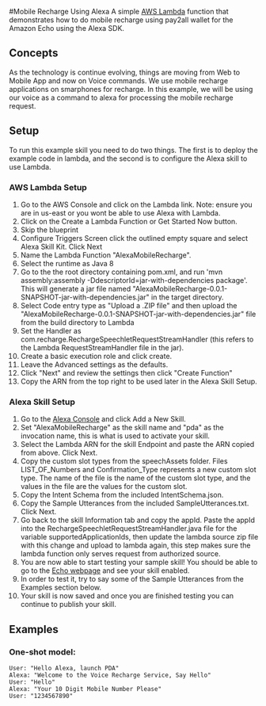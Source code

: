 #Mobile Recharge Using Alexa
A simple [AWS Lambda](http://aws.amazon.com/lambda) function that demonstrates how to do mobile recharge using pay2all wallet for the Amazon Echo using the Alexa SDK.

## Concepts
As the technology is continue evolving, things are moving from Web to Mobile App and now on Voice commands. We use mobile recharge applications on smarphones for recharge. In this example, we will be using our voice as a command to alexa for processing the mobile recharge request.

## Setup
To run this example skill you need to do two things. The first is to deploy the example code in lambda, and the second is to configure the Alexa skill to use Lambda.

### AWS Lambda Setup
1. Go to the AWS Console and click on the Lambda link. Note: ensure you are in us-east or you wont be able to use Alexa with Lambda.
2. Click on the Create a Lambda Function or Get Started Now button.
3. Skip the blueprint
4. Configure Triggers Screen click the outlined empty square and select Alexa Skill Kit.  Click Next
5. Name the Lambda Function "AlexaMobileRecharge".
6. Select the runtime as Java 8
7. Go to the the root directory containing pom.xml, and run 'mvn assembly:assembly -DdescriptorId=jar-with-dependencies package'. This will generate a jar file named "AlexaMobileRecharge-0.0.1-SNAPSHOT-jar-with-dependencies.jar" in the target directory.
8. Select Code entry type as "Upload a .ZIP file" and then upload the "AlexaMobileRecharge-0.0.1-SNAPSHOT-jar-with-dependencies.jar" file from the build directory to Lambda
9. Set the Handler as com.recharge.RechargeSpeechletRequestStreamHandler (this refers to the Lambda RequestStreamHandler file in the jar).
10. Create a basic execution role and click create.
11. Leave the Advanced settings as the defaults.
12. Click "Next" and review the settings then click "Create Function"
13. Copy the ARN from the top right to be used later in the Alexa Skill Setup.

### Alexa Skill Setup
1. Go to the [Alexa Console](https://developer.amazon.com/edw/home.html) and click Add a New Skill.
2. Set "AlexaMobileRecharge" as the skill name and "pda" as the invocation name, this is what is used to activate your skill.
3. Select the Lambda ARN for the skill Endpoint and paste the ARN copied from above. Click Next.
4. Copy the custom slot types from the speechAssets folder. Files LIST_OF_Numbers and Confirmation_Type represents a new custom slot type. The name of the file is the name of the custom slot type, and the values in the file are the values for the custom slot.
5. Copy the Intent Schema from the included IntentSchema.json.
6. Copy the Sample Utterances from the included SampleUtterances.txt. Click Next.
7. Go back to the skill Information tab and copy the appId. Paste the appId into the RechargeSpeechletRequestStreamHandler.java file for the variable supportedApplicationIds, then update the lambda source zip file with this change and upload to lambda again, this step makes sure the lambda function only serves request from authorized source.
7. You are now able to start testing your sample skill! You should be able to go to the [Echo webpage](http://echo.amazon.com/#skills) and see your skill enabled.
8. In order to test it, try to say some of the Sample Utterances from the Examples section below.
9. Your skill is now saved and once you are finished testing you can continue to publish your skill.

## Examples
### One-shot model:
    User: "Hello Alexa, launch PDA"
    Alexa: "Welcome to the Voice Recharge Service, Say Hello"
	User: "Hello"
	Alexa: "Your 10 Digit Mobile Number Please"
	User: "1234567890"